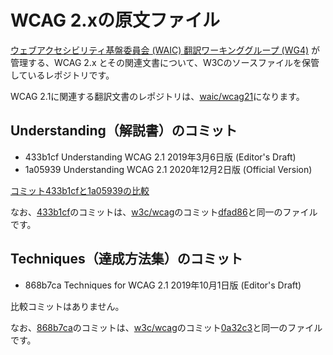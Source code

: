 
# WCAG 2.xの原文ファイル

[ウェブアクセシビリティ基盤委員会 (WAIC) 翻訳ワーキンググループ (WG4)](http://waic.jp/committee/wg4/) が管理する、WCAG 2.x とその関連文書について、W3Cのソースファイルを保管しているレポジトリです。

WCAG 2.1に関連する翻訳文書のレポジトリは、[waic/wcag21](https://github.com/waic/wcag21)になります。

## Understanding（解説書）のコミット

- 433b1cf Understanding WCAG 2.1 2019年3月6日版 (Editor's Draft)
- 1a05939 Understanding WCAG 2.1 2020年12月2日版 (Official Version)

[コミット433b1cfと1a05939の比較](https://github.com/waic/w3c-wcag/compare/433b1cf...1a05939)

なお、[433b1cf](https://github.com/waic/w3c-wcag/commit/433b1cf74f0cde0592aa06b0b3215c0ba4fbe5ae)のコミットは、[w3c/wcag](https://github.com/w3c)のコミット[dfad86](https://github.com/w3c/wcag/tree/dfad867083e7137d27e472e3b85aaac8cd2c2c77/understanding)と同一のファイルです。

## Techniques（達成方法集）のコミット

- 868b7ca Techniques for WCAG 2.1 2019年10月1日版 (Editor's Draft)

比較コミットはありません。

なお、[868b7ca](https://github.com/waic/w3c-wcag/commit/868b7ca38146ba7ae004f9307d2ec50cc52545ad)のコミットは、[w3c/wcag](https://github.com/w3c)のコミット[0a32c3](https://github.com/w3c/wcag/tree/0a32c3b5411db477945ce4fcb0632af294bef3f9/techniques)と同一のファイルです。
